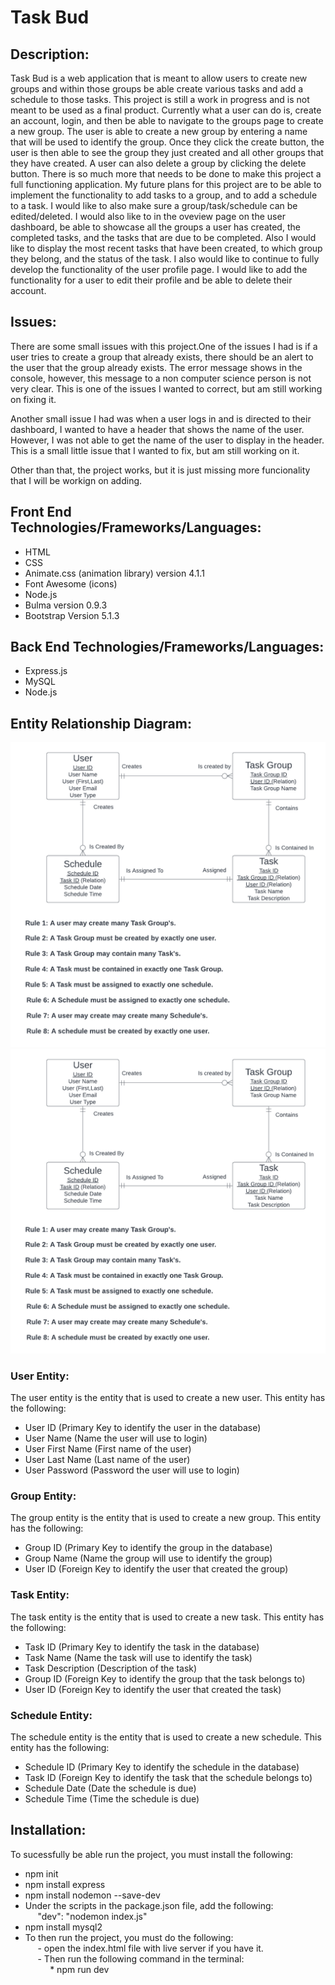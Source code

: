 # Task Bud

## Description:
Task Bud is a web application that is meant to allow users to create new groups and 
within those groups be able create various tasks and add a schedule to those tasks.
This project is still a work in progress and is not meant to be used as a final product.
Currently what a user can do is, create an account, login, and then be able to navigate to
the groups page to create a new group. The user is able to create a new group by entering
a name that will be used to identify the group. Once they click the create button, the user is
then able to see the group they just created and all other groups that they have created. A user
can also delete a group by clicking the delete button. There is so much more that needs to be done
to make this project a full functioning application. My future plans for this project are to
be able to implement the functionality to add tasks to a group, and to add a schedule to a task. I
would like to also make sure a group/task/schedule can be edited/deleted. I would also like to in the
oveview page on the user dashboard, be able to showcase all the groups a user has created, the 
completed tasks, and the tasks that are due to be completed. Also I would like to display the most
recent tasks that have been created, to which group they belong, and the status of the task. I also
would like to continue to fully develop the functionality of the user profile page. I would like to add the functionality for a user to edit their profile and be able to delete their account.

## Issues: 
There are some small issues with this project.One of the issues I had is if a user tries to create a 
group that already exists, there should be an alert to the user that the group already exists. The error
message shows in the console, however, this message to a non computer science person is not very
clear. This is one of the issues I wanted to correct, but am still working on fixing it.

Another small issue I had was when a user logs in and is directed to their dashboard, I wanted to
have a header that shows the name of the user. However, I was not able to get the name of the user to 
display in the header. This is a small little issue that I wanted to fix, but am still working on it.

Other than that, the project works, but it is just missing more funcionality that I will be workign on adding.

## Front End Technologies/Frameworks/Languages:
- HTML
- CSS
- Animate.css (animation library) version 4.1.1
- Font Awesome (icons)
- Node.js
- Bulma version 0.9.3
- Bootstrap Version 5.1.3


## Back End Technologies/Frameworks/Languages:
- Express.js
- MySQL
- Node.js

## Entity Relationship Diagram:
![Fancy logo](./img/CPS%20593_%20Assignment%204.png#gh-dark-mode-only)
![Fancy logo](./img/CPS%20593_%20Assignment%204.png#gh-light-mode-only)
### User Entity:
The user entity is the entity that is used to create a new user. This entity has the following: 
- User ID (Primary Key to identify the user in the database)
- User Name (Name the user will use to login)
- User First Name (First name of the user)
- User Last Name (Last name of the user)
- User Password (Password the user will use to login)

### Group Entity:
The group entity is the entity that is used to create a new group. This entity has the following:
- Group ID (Primary Key to identify the group in the database)
- Group Name (Name the group will use to identify the group)
- User ID (Foreign Key to identify the user that created the group)

### Task Entity:
The task entity is the entity that is used to create a new task. This entity has the following:
- Task ID (Primary Key to identify the task in the database)
- Task Name (Name the task will use to identify the task)
- Task Description (Description of the task)
- Group ID  (Foreign Key to identify the group that the task belongs to)
- User ID (Foreign Key to identify the user that created the task)

### Schedule Entity:
The schedule entity is the entity that is used to create a new schedule. This entity has the following:
- Schedule ID (Primary Key to identify the schedule in the database)
- Task ID (Foreign Key to identify the task that the schedule belongs to)
- Schedule Date (Date the schedule is due)
- Schedule Time (Time the schedule is due)

## Installation:
To sucessfully be able run the project, you must install the following:
- npm init
- npm install express
- npm install nodemon --save-dev
- Under the scripts in the package.json file, add the following:<br>
&nbsp;&nbsp;&nbsp;&nbsp;&nbsp;"dev": "nodemon index.js"
- npm install mysql2
- To then run the project, you must do the following:<br>
&nbsp;&nbsp;&nbsp;&nbsp;&nbsp;- open the index.html file with live server if you have it.<br>
&nbsp;&nbsp;&nbsp;&nbsp;&nbsp;- Then run the following command in the terminal:<br>
&nbsp;&nbsp;&nbsp;&nbsp;&nbsp;&nbsp;&nbsp;&nbsp;&nbsp;&nbsp;* npm run dev








